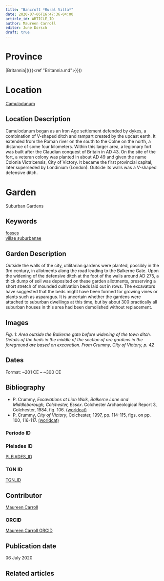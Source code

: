 ```yaml
---
title: "Bancroft *Rural Villa*"
date: 2020-07-06T16:47:36-04:00
article_id: ARTICLE_ID
author: Maureen Carroll
editor: June Dorsch
draft: true
---
```


# Province

[Britannia](({{<ref "Britannia.md">}}))  

# Location

[Camulodunum](https://pleiades.stoa.org/places/79393)

## Location Description

Camulodunum began as an Iron Age settlement defended by dykes, a combination of V-shaped ditch and rampart created by the upcast earth. It extended from the Roman river on the south to the Colne on the north, a distance of some four kilometers. Within this larger area, a legionary fort was built after the Claudian conquest of Britain in AD 43. On the site of the fort, a veteran colony was planted in about AD 49 and given the name Colonia Victricensis, City of Victory. It became the first provincial capital, later superseded by Londinium (London). Outside its walls was a V-shaped defensive ditch.

# Garden

Suburban Gardens


## Keywords

[fosses]( http://vocab.getty.edu/page/aat/300101513)  
[villae suburbanae](http://vocab.getty.edu/page/aat/300005519)

## Garden Description

Outside the walls of the city, utilitarian gardens were planted, possibly in the 3rd century, in allotments along the road leading to the Balkerne Gate. Upon the widening of the defensive ditch at the foot of the walls around AD 275, a thick dump of soil was deposited on these garden allotments, preserving a short stretch of mounded cultivation beds laid out in rows. The excavators have suggested that the beds might have been formed for growing vines or plants such as asparagus. It is uncertain whether the gardens were attached to suburban dwellings at this time, but by about 300 practically all suburban houses in this area had been demolished without replacement.

<!--changed A.D. 275 A.D. to AD 275 bc of previous use of AD, not A.D. Plus typo.-->

## Images

*Fig. 1: Area outside the Balkerne gate before widening of
the town ditch. Details of the beds in the
middle of the section of are gardens in the foreground are based on excavation. From Crummy, City of
Victory, p. 42*
<!--The figure doesn't appear to be in the Britannia province image folder.-->


## Dates
Format: ~201 CE – ~300 CE

## Bibliography

*  P. Crummy, *Excavations at Lion Walk, Balkerne Lane and Middleborough, Colchester, Essex*. Colchester Archaeological Report 3, Colchester, 1984, fig. 106. [(worldcat)](http://www.worldcat.org/oclc/12511745)
*  P. Crummy, *City of Victory*, Colchester, 1997, pp. 114-115, figs. on pp. 100, 116-117. [(worldcat)](http://www.worldcat.org/oclc/1152612897)

### Periodo ID

<!--[PERIODO_ID](https://pleiades.stoa.org/places/PLEIADES_ID)-->

### Pleiades ID
[PLEIADES_ID](https://pleiades.stoa.org/places/79393)


### TGN ID
[TGN_ID](http://vocab.getty.edu/page/tgn/7011866)

## Contributor

[Maureen Carroll](https://www.sheffield.ac.uk/archaeology/our-people/academic-staff/maureen-carroll)

### ORCID

[Maureen Carroll ORCID](https://orcid.org/0000-0001-9958-8032)

## Publication date

06 July 2020

## Related articles

<!-- Links to other related articles. Leave blank for now -->
